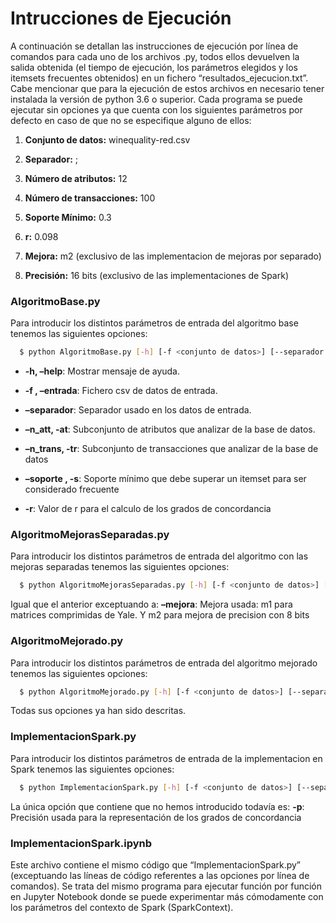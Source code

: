 # Intrucciones de Ejecución

A continuación se detallan las instrucciones de ejecución por línea de comandos para cada uno de los archivos .py, todos ellos devuelven la salida obtenida (el tiempo de ejecución, los parámetros elegidos y los itemsets frecuentes obtenidos) en un fichero “resultados\_ejecucion.txt”.
Cabe mencionar que para la ejecución de estos archivos en necesario tener instalada la versión de python 3.6 o superior.
Cada programa se puede ejecutar sin opciones ya que cuenta con los siguientes parámetros por defecto en caso de que no se especifique alguno de ellos:

1.  **Conjunto de datos:** winequality-red.csv

2.  **Separador:** ;

3.  **Número de atributos:** 12

4.  **Número de transacciones:** 100

5.  **Soporte Mínimo:** 0.3

6.  **r:** 0.098

7.  **Mejora:** m2 (exclusivo de las implementacion de mejoras por separado)

8.  **Precisión:** 16 bits (exclusivo de las implementaciones de Spark)

### AlgoritmoBase.py

Para introducir los distintos parámetros de entrada del algoritmo base tenemos las siguientes opciones:

``` {.bash language="bash"}
  $ python AlgoritmoBase.py [-h] [-f <conjunto de datos>] [--separador <separador>][--n_att <numero de atributos>] [--n_trans <numero de transacciones>][--soporte <soporte minimo>] [-r <valor de r>]
```

-   **-h, –help**: Mostrar mensaje de ayuda.

-   **-f , –entrada**: Fichero csv de datos de entrada.

-   **–separador**: Separador usado en los datos de entrada.

-   **–n\_att, -at**: Subconjunto de atributos que analizar de la base de datos.

-   **–n\_trans, -tr**: Subconjunto de transacciones que analizar de la base de datos

-   **–soporte , -s**: Soporte mínimo que debe superar un itemset para ser considerado frecuente

-   **-r**: Valor de r para el calculo de los grados de concordancia

### AlgoritmoMejorasSeparadas.py

Para introducir los distintos parámetros de entrada del algoritmo con las mejoras separadas tenemos las siguientes opciones:

``` {.bash language="bash"}
  $ python AlgoritmoMejorasSeparadas.py [-h] [-f <conjunto de datos>] [--separador <separador>][--n_att <numero de atributos>] [--n_trans <numero de transacciones>][--soporte <soporte minimo>] [-r <valor de r>] [--mejora {m1,m2}]
```

Igual que el anterior exceptuando a:
**–mejora**: Mejora usada: m1 para matrices comprimidas de Yale. Y m2 para mejora de precision con 8 bits

### AlgoritmoMejorado.py

Para introducir los distintos parámetros de entrada del algoritmo mejorado tenemos las siguientes opciones:

``` {.bash language="bash"}
  $ python AlgoritmoMejorado.py [-h] [-f <conjunto de datos>] [--separador <separador>][--n_att <numero de atributos>] [--n_trans <numero de transacciones>][--soporte <soporte minimo>] [-r <valor de r>]
```

Todas sus opciones ya han sido descritas.

### ImplementacionSpark.py

Para introducir los distintos parámetros de entrada de la implementacion en Spark tenemos las siguientes opciones:

``` {.bash language="bash"}
  $ python ImplementacionSpark.py [-h] [-f <conjunto de datos>] [--separador <separador>][--n_att <numero de atributos>] [--n_trans <numero de transacciones>][--soporte <soporte minimo>] [-r <valor de r>][-p <precision>{8bits,16bits}]
```

La única opción que contiene que no hemos introducido todavía es:
**-p**: Precisión usada para la representación de los grados de concordancia

### ImplementacionSpark.ipynb

Este archivo contiene el mismo código que “ImplementacionSpark.py” (exceptuando las líneas de código referentes a las opciones por línea de comandos). Se trata del mismo programa para ejecutar función por función en Jupyter Notebook donde se puede experimentar más cómodamente con los parámetros del contexto de Spark (SparkContext).
